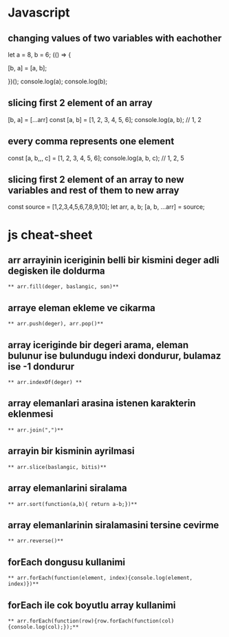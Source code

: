 # Javascript

## changing values of two variables with eachother

let a = 8, b = 6;
(() => {

[b, a] = [a, b];

})();
console.log(a);
console.log(b);

## slicing first 2 element of an array

[b, a] = [...arr]
const [a, b] = [1, 2, 3, 4, 5, 6];
console.log(a, b); // 1, 2

## every comma represents one element

const [a, b,,, c] = [1, 2, 3, 4, 5, 6];
console.log(a, b, c); // 1, 2, 5

## slicing first 2 element of an array to new variables and rest of them to new array

const source = [1,2,3,4,5,6,7,8,9,10];
let arr, a, b;
[a, b, ...arr] = source;

# js cheat-sheet

## arr arrayinin iceriginin belli bir kismini deger adli degisken ile doldurma
	** arr.fill(deger, baslangic, son)**
## arraye eleman ekleme ve cikarma
	** arr.push(deger), arr.pop()**
## array iceriginde bir degeri arama, eleman bulunur ise bulundugu indexi dondurur, bulamaz ise -1 dondurur
	** arr.indexOf(deger) **
## array elemanlari arasina istenen karakterin eklenmesi
	** arr.join(",")**
## arrayin bir kisminin ayrilmasi
	** arr.slice(baslangic, bitis)**
## array elemanlarini siralama
	** arr.sort(function(a,b){ return a-b;})**
## array elemanlarinin siralamasini tersine cevirme
	** arr.reverse()**
	
## forEach dongusu kullanimi
	** arr.forEach(function(element, index){console.log(element, index)})**
	
## forEach ile cok boyutlu array kullanimi
	** arr.forEach(function(row){row.forEach(function(col){console.log(col);});**



